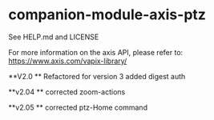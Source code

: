 # companion-module-axis-ptz

See HELP.md and LICENSE


For more information on the axis API, please refer to:
https://www.axis.com/vapix-library/



**V2.0 **
Refactored for version 3
added digest auth

**v2.04 **
corrected zoom-actions

**v2.05 **
corrected ptz-Home command
